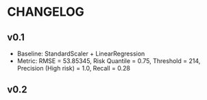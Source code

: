 # CHANGELOG
## v0.1
- Baseline: StandardScaler + LinearRegression
- Metric: RMSE = 53.85345, Risk Quantile = 0.75, Threshold = 214, Precision (High risk) = 1.0, Recall = 0.28

## v0.2


